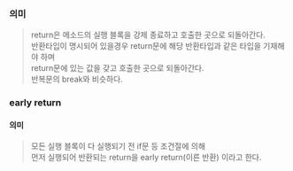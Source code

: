 ### 의미
> return은 메소드의 실행 블록을 강제 종료하고 호출한 곳으로 되돌아간다.  
> 반환타입이 명시되어 있을경우 return문에 해당 반환타입과 같은 타입을 기재해야 하며  
> return문에 있는 값을 갖고 호출한 곳으로 되돌아간다.  
> 반복문의 break와 비슷하다.

### early return
#### 의미
> 모든 실행 블록이 다 실행되기 전 if문 등 조건절에 의해  
> 먼저 실행되어 반환되는 return을 early return(이른 반환) 이라고 한다.

